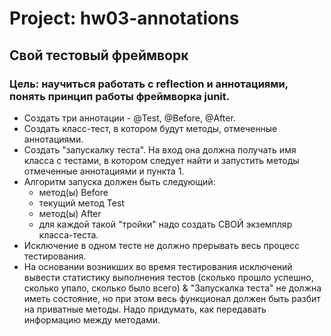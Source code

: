 # Project: hw03-annotations
## Свой тестовый фреймворк
### Цeль: научиться работать с reflection и аннотациями, понять принцип работы фреймворка junit.

* Создать три аннотации - @Test, @Before, @After.
* Создать класс-тест, в котором будут методы, отмеченные аннотациями.
* Создать "запускалку теста". На вход она должна получать имя класса с тестами, в котором следует найти и запустить методы отмеченные аннотациями и пункта 1.
* Алгоритм запуска должен быть следующий:
  * метод(ы) Before
  * текущий метод Test
  * метод(ы) After
  * для каждой такой "тройки" надо создать СВОЙ экземпляр класса-теста.
* Исключение в одном тесте не должно прерывать весь процесс тестирования.
* На основании возникших во время тестирования исключений вывести статистику выполнения тестов (сколько прошло успешно, сколько упало, сколько было всего)
& "Запускалка теста" не должна иметь состояние, но при этом весь функционал должен быть разбит на приватные методы.
Надо придумать, как передавать информацию между методами.